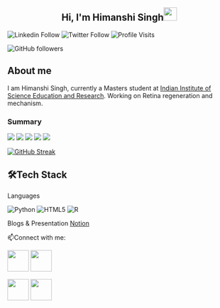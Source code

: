 <h2 align="center">Hi, I'm Himanshi Singh<img src="https://user-images.githubusercontent.com/39955420/147578264-bae0526c-028a-49d2-8af8-d08bb4edbd2a.gif" height="30" width="30"></h2>
 
![Linkedin Follow](https://img.shields.io/badge/LinkedIn-15.5k-blue?style=social&logo=linkedin)
![Twitter Follow](https://img.shields.io/twitter/follow/Ishi_172?style=social) 
![Profile Visits](https://komarev.com/ghpvc/?username=himanshis172)

![GitHub followers](https://img.shields.io/github/followers/himanshis172?style=social)



<h2>About me</h2>

I am Himanshi Singh, currently a Masters student at [Indian Institute of Science Education and Research](https://www.iisermohali.ac.in/). Working on Retina regeneration and mechanism.  




<h3>Summary</h3>

![](https://github-profile-summary-cards.vercel.app/api/cards/profile-details?username=himanshis172&theme=vue)
![](https://github-profile-summary-cards.vercel.app/api/cards/repos-per-language?username=himanshis172&theme=vue)
![](https://github-profile-summary-cards.vercel.app/api/cards/most-commit-language?username=himanshis172&theme=vue)
![](https://github-profile-summary-cards.vercel.app/api/cards/stats?username=himanshis172&theme=vue)
![](https://github-profile-summary-cards.vercel.app/api/cards/productive-time?username=himanshis172&theme=vue)

[![GitHub Streak](https://github-readme-streak-stats.herokuapp.com/?user=himanshis172&theme=dark&ring=FFB19A&hide_border=true&currStreakNum=F6A085&fire=F6A085&currStreakLabel=F6A085)](https://git.io/streak-stats)


<h2>🛠Tech Stack</h2>

Languages 

![Python](https://img.shields.io/badge/python-%2300599C.svg?style=for-the-badge&logo=c%2B%2B&logoColor=white)
![HTML5](https://img.shields.io/badge/html5-%23E34F26.svg?style=for-the-badge&logo=html5&logoColor=white)
![R](https://img.shields.io/badge/R-%23ED8B00.svg?style=for-the-badge&logo=R&logoColor=white)




Blogs & Presentation
 [Notion](https://vaulted-pelican-d82.notion.site/Bookmarks-ab5e00cc61544c4a800e754303780f3d)






📫Connect with me:


[<img src="https://user-images.githubusercontent.com/39955420/147572655-e5feabb1-2a36-467c-9906-1fc66d606b41.png" height="48" width="48">](https://www.linkedin.com/in/himanshi-s-131b33232/) 
[<img src="https://user-images.githubusercontent.com/39955420/147572505-a0f98499-2d13-4149-a68a-a66f7ebe0e23.png" height="48" width="48">](https://twitter.com/Ishi_172) 


[<img src="https://user-images.githubusercontent.com/39955420/147611479-36ad6cd0-3b53-4d46-8035-0bd940e01a57.png" height="48" width="48">](mailto:himanshis172@gmail.com)
[<img src="https://user-images.githubusercontent.com/39955420/147572858-093e11d5-c974-43de-9795-f328d4cda097.png" height="48" width="48">](https://www.instagram.com/himanshi_singh_714/)



